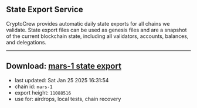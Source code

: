 ## State Export Service
CryptoCrew provides automatic daily state exports for all chains we validate. State export files can be used as genesis files and are a snapshot of the current blockchain state, including all validators, accounts, balances, and delegations.

---
**Download: [mars-1 state export](https://ccv-s3.nbg1.your-objectstorage.com/SERVICE/mars/mars-1_export_11088516.json)**
---

- last updated: Sat Jan 25 2025 16:31:54
- chain id: `mars-1`
- export height: `11088516`
- use for: airdrops, local tests, chain recovery
